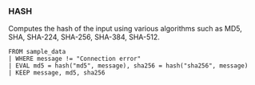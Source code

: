 <!--
This is generated by ESQL’s AbstractFunctionTestCase. Do no edit it. See ../README.md for how to regenerate it.
-->

### HASH
Computes the hash of the input using various algorithms such as MD5, SHA, SHA-224, SHA-256, SHA-384, SHA-512.

```
FROM sample_data
| WHERE message != "Connection error"
| EVAL md5 = hash("md5", message), sha256 = hash("sha256", message)
| KEEP message, md5, sha256
```
